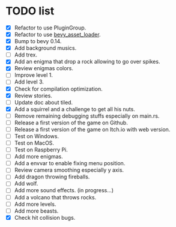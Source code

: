 # TODO list

- [x] Refactor to use PluginGroup.
- [x] Refactor to use [bevy_asset_loader](https://github.com/NiklasEi/bevy_asset_loader).
- [x] Bump to bevy 0.14.
- [x] Add background musics.
- [ ] Add trex.
- [x] Add an enigma that drop a rock allowing to go over spikes.
- [x] Review enigmas colors.
- [ ] Improve level 1.
- [ ] Add level 3.
- [x] Check for compilation optimization.
- [x] Review stories.
- [ ] Update doc about tiled.
- [x] Add a squirrel and a challenge to get all his nuts.
- [ ] Remove remaining debugging stuffs especially on main.rs.
- [ ] Release a first version of the game on Github.
- [ ] Release a first version of the game on Itch.io with web version.
- [ ] Test on Windows.
- [ ] Test on MacOS.
- [ ] Test on Raspberry Pi.
- [ ] Add more enigmas.
- [ ] Add a envvar to enable fixing menu position.
- [ ] Review camera smoothing especially y axis.
- [ ] Add dragon throwing fireballs.
- [ ] Add wolf.
- [ ] Add more sound effects. (in progress...)
- [ ] Add a volcano that throws rocks.
- [ ] Add more levels.
- [ ] Add more beasts.
- [x] Check hit collision bugs.
